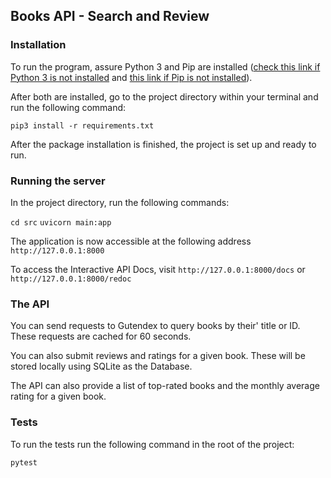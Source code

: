 ## Books API - Search and Review

### Installation

To run the program, assure Python 3 and Pip are installed ([check this link if Python 3 is not installed](https://www.python.org/downloads/) and [this link if Pip is not installed](https://pip.pypa.io/en/stable/installation/)).

After both are installed, go to the project directory within your terminal and run the following command:

`pip3 install -r requirements.txt`

After the package installation is finished, the project is set up and ready to run.


### Running the server

In the project directory, run the following commands:

`cd src`
`uvicorn main:app`

The application is now accessible at the following address `http://127.0.0.1:8000`

To access the Interactive API Docs, visit `http://127.0.0.1:8000/docs` or `http://127.0.0.1:8000/redoc`

### The API

You can send requests to Gutendex to query books by their' title or ID. These requests are cached for 60 seconds.

You can also submit reviews and ratings for a given book. These will be stored locally using SQLite as the Database.

The API can also provide a list of top-rated books and the monthly average rating for a given book.

### Tests

To run the tests run the following command in the root of the project:

`pytest`
